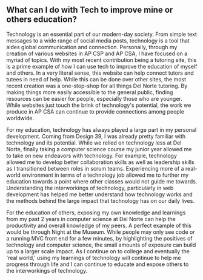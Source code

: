 ## What can I do with Tech to improve mine or others education?

Technology is an essential part of our modern-day society. From simple text messages to a wide range of social media posts, technology is a tool that aides global communication and connection. Personally, through my creation of various websites in AP CSP and AP CSA, I have focused on a myriad of topics. With my most recent contribution being a tutoring site, this is a prime example of how I can use tech to improve the education of myself and others. In a very literal sense, this website can help connect tutors and tutees in need of help. While this can be done over other sites, the most recent creation was a one-stop-shop for all things Del Norte tutoring. By making things more easily accessible to the general public, finding resources can be easier for people, especially those who are younger. While websites just touch the brink of technology's potential, the work we produce in AP CSA can continue to provide connections among people worldwide.

For my education, technology has always played a large part in my personal development. Coming from Design 39, I was already pretty familiar with technology and its potential. While we relied on technology less at Del Norte, finally taking a computer science course my junior year allowed me to take on new endeavors with technology. For example, technology allowed me to develop better collaboration skills as well as leadership skills as I transitioned between roles in scrum teams. Experiencing more of a real-world environment in terms of a technology job allowed me to further my education towards a point where other classes would not guide me towards. Understanding the interworkings of technology, particularly in web development has helped me better understand how technology works and the methods behind the large impact that technology has on our daily lives.

For the education of others, exposing my own knowledge and learnings from my past 2 years in computer science at Del Norte can help the productivity and overall knowledge of my peers. A perfect example of this would be through Night at the Museum. While people may only see code or a running MVC front end for a few minutes, by highlighting the positives of technology and computer science, the small amounts of exposure can build up to a larger scale impact. As I continue on to college and eventually the 'real world,' using my learnings of technology will continue to help me progress through life and I can continue to educate and expose others to the interworkings of technology.
